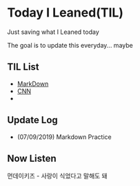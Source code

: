 # Today I Leaned(TIL)

Just saving what I Leaned today

The goal is to update this everyday... maybe



## TIL List

* [MarkDown](/Markdown)
* [CNN](/CNN)
* 



## Update Log

* (07/09/2019) Markdown Practice


## Now Listen  

먼데이키즈 - 사랑이 식었다고 말해도 돼

